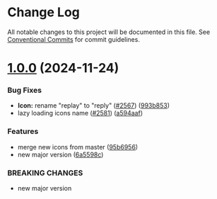 # Change Log

All notable changes to this project will be documented in this file.
See [Conventional Commits](https://conventionalcommits.org) for commit guidelines.

# [1.0.0](https://github.com/mondaycom/vibe/compare/@vibe/icons@0.1.0...@vibe/icons@1.0.0) (2024-11-24)


### Bug Fixes

* **Icon:** rename "replay" to "reply" ([#2567](https://github.com/mondaycom/vibe/issues/2567)) ([993b853](https://github.com/mondaycom/vibe/commit/993b853211ba8a6af31cb6304081e36e9de333d5))
* lazy loading icons name ([#2581](https://github.com/mondaycom/vibe/issues/2581)) ([a594aaf](https://github.com/mondaycom/vibe/commit/a594aaf6b1e104278314efe7a66a71df7768c7d1))


### Features

* merge new icons from master ([95b6956](https://github.com/mondaycom/vibe/commit/95b6956e8f181b5bcfc6222f47b56252f0b46525))
* new major version ([6a5598c](https://github.com/mondaycom/vibe/commit/6a5598ca6ad50c2a383fcbe0657a80f138383d57))


### BREAKING CHANGES

* new major version
